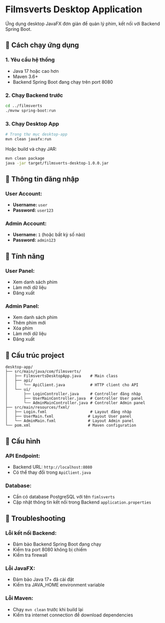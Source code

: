 # Filmsverts Desktop Application

Ứng dụng desktop JavaFX đơn giản để quản lý phim, kết nối với Backend Spring Boot.

## 🚀 Cách chạy ứng dụng

### 1. Yêu cầu hệ thống
- Java 17 hoặc cao hơn
- Maven 3.6+
- Backend Spring Boot đang chạy trên port 8080

### 2. Chạy Backend trước
```bash
cd ../filmsverts
./mvnw spring-boot:run
```

### 3. Chạy Desktop App
```bash
# Trong thư mục desktop-app
mvn clean javafx:run
```

Hoặc build và chạy JAR:
```bash
mvn clean package
java -jar target/filmsverts-desktop-1.0.0.jar
```

## 👤 Thông tin đăng nhập

### User Account:
- **Username:** `user`
- **Password:** `user123`

### Admin Account:
- **Username:** `1` (hoặc bất kỳ số nào)
- **Password:** `admin123`

## 🎯 Tính năng

### User Panel:
- Xem danh sách phim
- Làm mới dữ liệu
- Đăng xuất

### Admin Panel:
- Xem danh sách phim
- Thêm phim mới
- Xóa phim
- Làm mới dữ liệu
- Đăng xuất

## 📁 Cấu trúc project

```
desktop-app/
├── src/main/java/com/filmsverts/
│   ├── FilmsvertsDesktopApp.java    # Main class
│   ├── api/
│   │   └── ApiClient.java           # HTTP client cho API
│   └── ui/
│       ├── LoginController.java     # Controller đăng nhập
│       ├── UserMainController.java  # Controller User panel
│       └── AdminMainController.java # Controller Admin panel
├── src/main/resources/fxml/
│   ├── Login.fxml                   # Layout đăng nhập
│   ├── UserMain.fxml               # Layout User panel
│   └── AdminMain.fxml              # Layout Admin panel
└── pom.xml                         # Maven configuration
```

## 🔧 Cấu hình

### API Endpoint:
- Backend URL: `http://localhost:8080`
- Có thể thay đổi trong `ApiClient.java`

### Database:
- Cần có database PostgreSQL với tên `fimlsverts`
- Cập nhật thông tin kết nối trong Backend `application.properties`

## 🐛 Troubleshooting

### Lỗi kết nối Backend:
- Đảm bảo Backend Spring Boot đang chạy
- Kiểm tra port 8080 không bị chiếm
- Kiểm tra firewall

### Lỗi JavaFX:
- Đảm bảo Java 17+ đã cài đặt
- Kiểm tra JAVA_HOME environment variable

### Lỗi Maven:
- Chạy `mvn clean` trước khi build lại
- Kiểm tra internet connection để download dependencies 